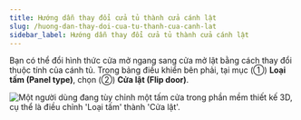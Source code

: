 ```yaml
---
title: Hướng dẫn thay đổi cửa tủ thành cửa cánh lật
slug: /huong-dan-thay-doi-cua-tu-thanh-cua-canh-lat
sidebar_label: Hướng dẫn thay đổi cửa tủ thành cửa cánh lật
---
```


Bạn có thể đổi hình thức cửa mở ngang sang cửa mở lật bằng cách thay đổi thuộc tính của cánh tủ. Trong bảng điều khiển bên phải, tại mục (①) **Loại tấm (Panel type)**, chọn (②) **Cửa lật (Flip door)**.

![Một người dùng đang tùy chỉnh một tấm cửa trong phần mềm thiết kế 3D, cụ thể là điều chỉnh 'Loại tấm' thành 'Cửa lật'.](https://storage.googleapis.com/jegavn_kb/image_jegavn/387.1.jpg)